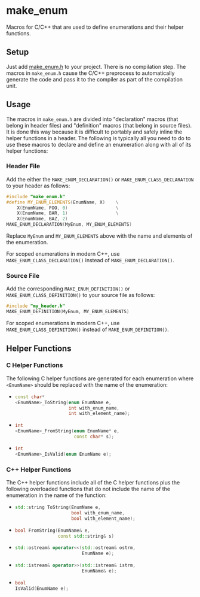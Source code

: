 # make_enum

Macros for C/C++ that are used to define enumerations and their helper
functions.

## Setup

Just add [make_enum.h](include/make_enum.h) to your project.  There is
no compilation step.  The macros in `make_enum.h` cause the C/C++
preprocess to automatically generate the code and pass it to the
compiler as part of the compilation unit.

## Usage

The macros in `make_enum.h` are divided into "declaration" macros
(that belong in header files) and "definition" macros (that belong in
source files).  It is done this way because it is difficult to
portably and safely inline the helper functions in a header.  The
following is typically all you need to do to use these macros to
declare and define an enumeration along with all of its helper
functions:

### Header File

Add the either the `MAKE_ENUM_DECLARATION()` or
`MAKE_ENUM_CLASS_DECLARATION` to your header as follows:

  ```cpp
  #include "make_enum.h"
  #define MY_ENUM_ELEMENTS(EnumName, X)    \
      X(EnumName, FOO, 0)                  \
      X(EnumName, BAR, 1)                  \
      X(EnumName, BAZ, 2)
  MAKE_ENUM_DECLARATION(MyEnum, MY_ENUM_ELEMENTS)
  ```

Replace `MyEnum` and `MY_ENUM_ELEMENTS` above with the name and
elements of the enumeration.

For scoped enumerations in modern C++, use
`MAKE_ENUM_CLASS_DECLARATION()` instead of `MAKE_ENUM_DECLARATION()`.

### Source File

Add the corresponding `MAKE_ENUM_DEFINITION()` or
`MAKE_ENUM_CLASS_DEFINITION()` to your source file as follows:

  ```cpp
  #include "my_header.h"
  MAKE_ENUM_DEFINITION(MyEnum, MY_ENUM_ELEMENTS)
  ```

For scoped enumerations in modern C++, use
`MAKE_ENUM_CLASS_DEFINITION()` instead of `MAKE_ENUM_DEFINITION()`.

## Helper Functions

### C Helper Functions

The following C helper functions are generated for each enumeration
where `<EnumName>` should be replaced with the name of the
enumeration:

  *  ```cpp
     const char*
     <EnumName>_ToString(enum EnumName e,
                         int with_enum_name,
                         int with_element_name);
     ```

  * ```cpp
    int
    <EnumName>_FromString(enum EnumName* e,
                          const char* s);
    ```

  * ```cpp
    int
    <EnumName>_IsValid(enum EnumName e);
    ```

### C++ Helper Functions

The C++ helper functions include all of the C helper functions plus
the following overloaded functions that do not include the name of the
enumeration in the name of the function:

  * ```cpp
    std::string ToString(EnumName e,
                         bool with_enum_name,
                         bool with_element_name);
    ```

  * ```cpp
    bool FromString(EnumName& e,
                    const std::string& s)
    ```

  * ```cpp
    std::ostream& operator<<(std::ostream& ostrm,
                             EnumName e);
    ```

  * ```cpp
    std::istream& operator>>(std::istream& istrm,
                             EnumName& e);
    ```

  * ```cpp
    bool
    IsValid(EnumName e);
    ```
